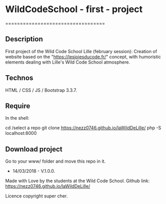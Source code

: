 # WildCodeSchool - first - project
==================================

## Description

First project of the Wild Code School Lille (february session): 
Creation of website based on the "https://lesjoiesducode.fr/" concept, with humoristic elements dealing with Lille's Wild Code School atmosphere.

## Technos

HTML / CSS / JS / Bootstrap 3.3.7.

## Require

In the shell:

cd /select a repo
git clone https://nezz0746.github.io/laWildDeLille/ 
php -S localhost:8000


## Download project

Go to your www/ folder and move this repo in it.

- 14/03/2018 - V.1.0.0.



Made with Love by the students at the Wild Code School.
Github link: https://nezz0746.github.io/laWildDeLille/

Licence copyright super cher.
